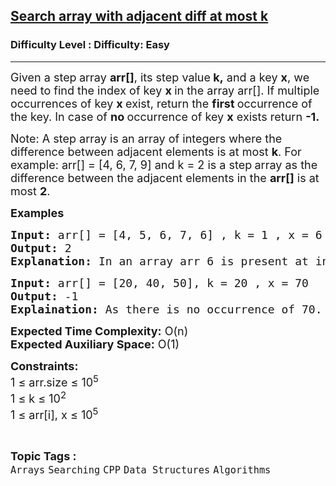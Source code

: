 <h2><a href="https://www.geeksforgeeks.org/problems/searching-in-an-array-where-adjacent-differ-by-at-most-k0456/1?page=1&category=CPP&sortBy=submissions">Search array with adjacent diff at most k</a></h2><h3>Difficulty Level : Difficulty: Easy</h3><hr><div class="problems_problem_content__Xm_eO"><p><span style="font-size: 18px;">Given a step<strong> </strong>array <strong>arr[]</strong>, its step value<strong> k,</strong> and a key <strong>x</strong>, we need to find the index of key <strong>x </strong>in the array arr[]. If multiple occurrences of key <strong>x </strong>exist, return the <strong>first </strong>occurrence of the key. In case of <strong>no </strong>occurrence of key <strong>x</strong> exists return <strong>-1.</strong></span></p>
<p><span style="font-size: 18px;">Note: </span><span style="font-size: 18px;">A&nbsp;</span><span style="font-size: 18px;">step&nbsp;</span><span style="font-size: 18px;">array is an array of integers where the difference between adjacent elements is at most&nbsp;</span><strong style="font-size: 18px;">k</strong><span style="font-size: 18px;">. For example: arr[] = [4, 6, 7, 9] and k = 2 is a step<strong> </strong>array as the difference between the adjacent elements in the <strong>arr[]</strong> is at most <strong>2</strong>.&nbsp;&nbsp;</span></p>
<p><span style="font-size: 18px;"><strong>Examples</strong></span></p>
<pre><span style="font-size: 18px;"><strong>Input:</strong> arr[] = [4, 5, 6, 7, 6] , k = 1 , x = 6
<strong>Output:</strong> 2
<strong>Explanation: </strong>In an array arr 6 is present at index 2. So, return 2.
</span></pre>
<pre><span style="font-size: 18px;"><strong>Input:</strong> arr[] = [20, 40, 50], k = 20 , x = 70<strong>
Output:</strong> -1 <br><strong>Explaination:</strong> As there is no occurrence of 70. So, return -1.</span></pre>
<p><span style="font-size: 18px;"><strong>Expected Time Complexity:</strong> O(n)<br><strong>Expected Auxiliary Space:</strong> O(1)</span></p>
<p><span style="font-size: 18px;"><strong>Constraints:</strong><br>1 ≤ arr.size ≤ 10<sup>5</sup><br>1 ≤ k ≤ 10<sup>2</sup><br>1 ≤ arr[i], x ≤ 10<sup>5</sup></span></p></div><br><p><span style=font-size:18px><strong>Topic Tags : </strong><br><code>Arrays</code>&nbsp;<code>Searching</code>&nbsp;<code>CPP</code>&nbsp;<code>Data Structures</code>&nbsp;<code>Algorithms</code>&nbsp;